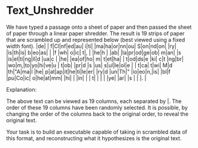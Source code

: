 # Text_Unshredder
We have typed a passage onto a sheet of paper and then passed the sheet of paper through a linear paper shredder.
The result is 19 strips of paper that are scrambled up and represented below (best viewed using a fixed width font).
|de|  | f|Cl|nf|ed|au| i|ti|  |ma|ha|or|nn|ou| S|on|nd|on|
|ry|  |is|th|is| b|eo|as|  |  |f |wh| o|ic| t|, |  |he|h |
|ab|  |la|pr|od|ge|ob| m|an|  |s |is|el|ti|ng|il|d |ua|c |
|he|  |ea|of|ho| m| t|et|ha|  | t|od|ds|e |ki| c|t |ng|br|
|wo|m,|to|yo|hi|ve|u | t|ob|  |pr|d |s |us| s|ul|le|ol|e |
| t|ca| t|wi| M|d |th|"A|ma|l |he| p|at|ap|it|he|ti|le|er|
|ry|d |un|Th|" |io|eo|n,|is|  |bl|f |pu|Co|ic| o|he|at|mm|
|hi|  |  |in|  |  | t|  |  |  |  |ye|  |ar|  |s |  |  |. |

Explanation:

The above text can be viewed as 19 columns, each separated by |. The order of these 19 columns have been randomly selected. It is possible, by changing the order of the columns back to the original order, to reveal the original text.

Your task is to build an executable capable of taking in scrambled data of this format, and reconstructing what it hypothesizes is the original text.
